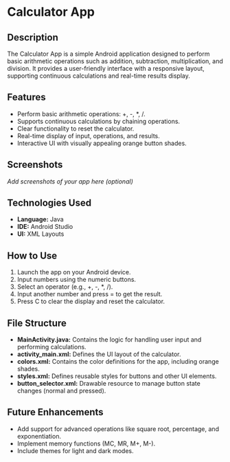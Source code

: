 <!DOCTYPE html>
<html lang="en">
<head>
</head>
<body>

<h1 align:"center">Calculator App</h1>

<h2>Description</h2>
<p>The Calculator App is a simple Android application designed to perform basic arithmetic operations such as addition, subtraction, multiplication, and division. It provides a user-friendly interface with a responsive layout, supporting continuous calculations and real-time results display.</p>

<h2>Features</h2>
<ul>
    <li>Perform basic arithmetic operations: <span class="code">+</span>, <span class="code">-</span>, <span class="code">*</span>, <span class="code">/</span>.</li>
    <li>Supports continuous calculations by chaining operations.</li>
    <li>Clear functionality to reset the calculator.</li>
    <li>Real-time display of input, operations, and results.</li>
    <li>Interactive UI with visually appealing orange button shades.</li>
</ul>

<h2>Screenshots</h2>
<p><em>Add screenshots of your app here (optional)</em></p>

<h2>Technologies Used</h2>
<ul>
    <li><strong>Language:</strong> Java</li>
    <li><strong>IDE:</strong> Android Studio</li>
    <li><strong>UI:</strong> XML Layouts</li>
</ul>

<h2>How to Use</h2>
<ol>
    <li>Launch the app on your Android device.</li>
    <li>Input numbers using the numeric buttons.</li>
    <li>Select an operator (e.g., <span class="code">+</span>, <span class="code">-</span>, <span class="code">*</span>, <span class="code">/</span>).</li>
    <li>Input another number and press <span class="code">=</span> to get the result.</li>
    <li>Press <span class="code">C</span> to clear the display and reset the calculator.</li>
</ol>

<h2>File Structure</h2>
<ul>
    <li><strong>MainActivity.java:</strong> Contains the logic for handling user input and performing calculations.</li>
    <li><strong>activity_main.xml:</strong> Defines the UI layout of the calculator.</li>
    <li><strong>colors.xml:</strong> Contains the color definitions for the app, including orange shades.</li>
    <li><strong>styles.xml:</strong> Defines reusable styles for buttons and other UI elements.</li>
    <li><strong>button_selector.xml:</strong> Drawable resource to manage button state changes (normal and pressed).</li>
</ul>

<h2>Future Enhancements</h2>
<ul>
    <li>Add support for advanced operations like square root, percentage, and exponentiation.</li>
    <li>Implement memory functions (MC, MR, M+, M-).</li>
    <li>Include themes for light and dark modes.</li>
</ul>
</body>
</html>
